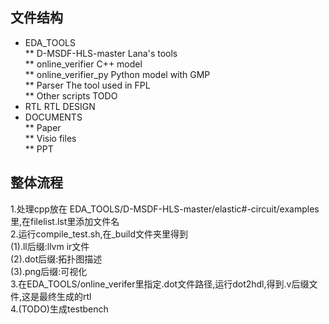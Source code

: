 ## 文件结构
* EDA_TOOLS  
** D-MSDF-HLS-master                  Lana's tools  
** online_verifier                    C++ model  
** online_verifier_py                 Python model with GMP  
** Parser                             The tool used in FPL  
** Other scripts                      TODO  
* RTL                                 RTL DESIGN  
* DOCUMENTS  
** Paper  
** Visio files  
** PPT  

## 整体流程
1.处理cpp放在 EDA_TOOLS/D-MSDF-HLS-master/elastic#-circuit/examples里,在filelist.lst里添加文件名  
2.运行compile_test.sh,在_build文件夹里得到  
(1).ll后缀:llvm ir文件  
(2).dot后缀:拓扑图描述  
(3).png后缀:可视化  
3.在EDA_TOOLS/online_verifer里指定.dot文件路径,运行dot2hdl,得到.v后缀文件,这是最终生成的rtl  
4.(TODO)生成testbench  
